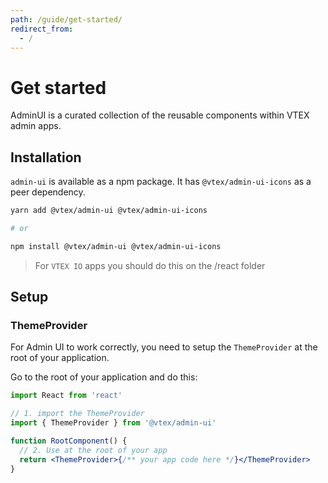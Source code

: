 ```yaml
---
path: /guide/get-started/
redirect_from:
  - /
---
```


# Get started

AdminUI is a curated collection of the reusable components within VTEX admin apps.

## Installation

`admin-ui` is available as a npm package. It has `@vtex/admin-ui-icons` as a peer dependency.

```sh isStatic
yarn add @vtex/admin-ui @vtex/admin-ui-icons

# or

npm install @vtex/admin-ui @vtex/admin-ui-icons
```

> For `VTEX IO` apps you should do this on the /react folder

## Setup

### ThemeProvider

For Admin UI to work correctly, you need to setup the `ThemeProvider` at the root of your application.

Go to the root of your application and do this:

```jsx isStatic
import React from 'react'

// 1. import the ThemeProvider
import { ThemeProvider } from '@vtex/admin-ui'

function RootComponent() {
  // 2. Use at the root of your app
  return <ThemeProvider>{/** your app code here */}</ThemeProvider>
}
```
